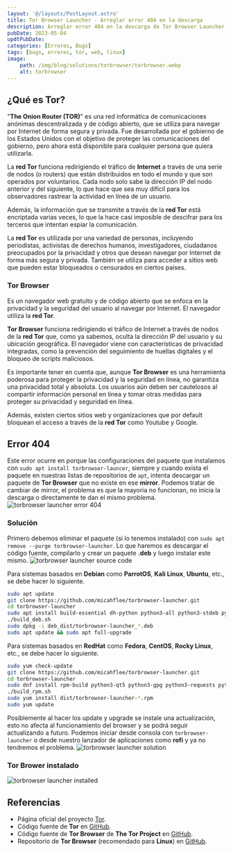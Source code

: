 ```yaml
---
layout: '@/layouts/PostLayout.astro'
title: Tor Browser Launcher - Arreglar error 404 en la descarga
description: Arreglar error 404 en la descarga de Tor Browser Launcher
pubDate: 2023-05-04
updtPubDate:
categories: [Errores, Bugs]
tags: [bugs, errores, tor, web, linux]
image:
    path: /img/blog/solutions/torbrowser/torbrowser.webp
    alt: torbrowser
---
```


## ¿Qué es Tor?

"**The Onion Router (TOR)**" es una red informática de comunicaciones anónimas descentralizada y de código abierto, que se utiliza para navegar por Internet de forma segura y privada. Fue desarrollada por el gobierno de los Estados Unidos con el objetivo de proteger las comunicaciones del gobierno, pero ahora está disponible para cualquier persona que quiera utilizarla.

La **red Tor** funciona redirigiendo el tráfico de **Internet** a través de una serie de nodos (o routers) que están distribuidos en todo el mundo y que son operados por voluntarios. Cada nodo solo sabe la dirección IP del nodo anterior y del siguiente, lo que hace que sea muy difícil para los observadores rastrear la actividad en línea de un usuario.

Además, la información que se transmite a través de la **red Tor** está encriptada varias veces, lo que la hace casi imposible de descifrar para los terceros que intentan espiar la comunicación.

La **red Tor** es utilizada por una variedad de personas, incluyendo periodistas, activistas de derechos humanos, investigadores, ciudadanos preocupados por la privacidad y otros que desean navegar por Internet de forma más segura y privada. También se utiliza para acceder a sitios web que pueden estar bloqueados o censurados en ciertos países.

### Tor Browser

Es un navegador web gratuito y de código abierto que se enfoca en la privacidad y la seguridad del usuario al navegar por Internet. El navegador utiliza la **red Tor**.

**Tor Browser** funciona redirigiendo el tráfico de Internet a través de nodos de la **red Tor** que, como ya sabemos, oculta la dirección IP del usuario y su ubicación geográfica. El navegador viene con características de privacidad integradas, como la prevención del seguimiento de huellas digitales y el bloqueo de scripts maliciosos.

Es importante tener en cuenta que, aunque **Tor Browser** es una herramienta poderosa para proteger la privacidad y la seguridad en línea, no garantiza una privacidad total y absoluta. Los usuarios aún deben ser cautelosos al compartir información personal en línea y tomar otras medidas para proteger su privacidad y seguridad en línea.

Además, existen ciertos sitios web y organizaciones que por default bloquean el acceso a través de la **red Tor** como Youtube y Google.

## Error 404

Este error ocurre en porque las configuraciones del paquete que instalamos con `sudo apt install torbrowser-launcer`, siempre y cuando exista el paquete en nuestras listas de repositorios de `apt`, intenta descargar un paquete de **Tor Browser** que no existe en ese **mirror**. Podemos tratar de cambiar de mirror, el problema es que la mayoria no funcionan, no inicia la descarga o directamente te dan el mismo problema.
![torbrowser launcher error 404](/img/blog/solutions/torbrowser/error404.webp)

### Solución

Primero debemos eliminar el paquete (si lo tenemos instalado) con `sudo apt remove --purge torbrowser-launcher`. Lo que haremos es descargar el código fuente, compilarlo y crear un paquete **.deb** y luego instalar este mismo.
![torbrowser launcher source code](/img/blog/solutions/torbrowser/source-code.webp)

Para sistemas basados en **Debian** como **ParrotOS**, **Kali Linux**, **Ubuntu**, etc., se debe hacer lo siguiente.

```bash
sudo apt update
git clone https://github.com/micahflee/torbrowser-launcher.git
cd torbrowser-launcher
sudo apt install build-essential dh-python python3-all python3-stdeb python3-pyqt5 python3-gpg python3-requests python3-socks python3-packaging gnupg2 tor
./build_deb.sh
sudo dpkg -i deb_dist/torbrowser-launcher_*.deb
sudo apt update && sudo apt full-upgrade
```

Para sistemas basados en **RedHat** como **Fedora**, **CentOS**, **Rocky Linux**, etc., se debe hacer lo siguiente.

```bash
sudo yum check-update
git clone https://github.com/micahflee/torbrowser-launcher.git
cd torbrowser-launcher
sudo dnf install rpm-build python3-qt5 python3-gpg python3-requests python3-pysocks python3-packaging gnupg2 tor
./build_rpm.sh
sudo yum install dist/torbrowser-launcher-*.rpm
sudo yum update
```

Posiblemente al hacer los update y upgrade se instale una actualización, esto no afecta al funcionamiento del browser y se podrá seguir actualizando a futuro. Podemos iniciar desde consola con `torbrowser-launcher` o desde nuestro lanzador de aplicaciones como **rofi** y ya no tendremos el problema.
![torbrowser launcher solution](/img/blog/solutions/torbrowser/solved.webp)

### Tor Brower instalado

![torbrowser launcher installed](/img/blog/solutions/torbrowser/installed.webp)

## Referencias

* Página oficial del proyecto [Tor](https://www.torproject.org/es/).
* Código fuente de **Tor** en [GitHub](https://github.com/torproject/tor).
* Código fuente de **Tor Browser** de **The Tor Project** en [GitHub](https://github.com/micahflee/torbrowser-launcher).
* Repositorio de **Tor Browser** (recomendado para **Linux**) en [GitHub](https://github.com/torproject/torbrowser-releases).

